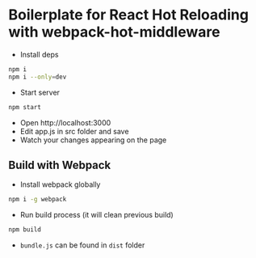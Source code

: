 # Boilerplate for React Hot Reloading with webpack-hot-middleware  
* Install deps
```sh
npm i
npm i --only=dev
```
* Start server
```sh
npm start
```
* Open http://localhost:3000
* Edit app.js in src folder and save
* Watch your changes appearing on the page
## Build with Webpack
* Install webpack globally
```sh
npm i -g webpack
```
* Run build process (it will clean previous build)
```sh
npm build
```
* `bundle.js` can be found in `dist` folder
